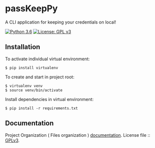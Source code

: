 # passKeepPy

A CLI application for keeping your credentials on local!

[![Python 3.6](https://img.shields.io/badge/python-3.6-blue.svg)](https://www.python.org/downloads/release/python-360/)
[![License: GPL v3](https://img.shields.io/badge/License-GPLv3-blue.svg)](https://www.gnu.org/licenses/gpl-3.0)

## Installation

To activate individual virtual environment:

```text
$ pip install virtualenv 
```

To create and start in project root:

```text
$ virtualenv venv
$ source venv/bin/activate
```

Install dependencies in virtual environment:

```text
$ pip install -r requirements.txt
```

<!-- ## Usage

Every project should utilize logging, but for simple use cases, this requires a bit too much boilerplate. Instead of including all of this in your modules:
 -->


## Documentation

Project Organization ( Files organization )  [documentation](https://github.com/serbayacar/passkeepPy/blob/master/ORGANIZATION.md).  License file ::  [GPLv3](https://github.com/serbayacar/passkeepPy/blob/master/LICENSE.gpl).
